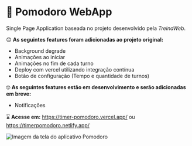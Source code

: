 # :tomato: Pomodoro WebApp

Single Page Application baseada no projeto desenvolvido pela *TreinaWeb*.

:blush: **As seguintes features foram adicionadas ao projeto original:**

- Background degrade
- Animações ao iniciar
- Animações no fim de cada turno
- Deploy com vercel utilizando integração contínua
- Botão de configuração (Tempo e quantidade de turnos)

:nerd_face: **As seguintes features estão em desenvolvimento e serão adicionadas em breve:**

- Notificações

:hourglass: **Acesse em:** https://timer-pomodoro.vercel.app/ ou https://timerpomodoro.netlify.app/

![Imagem da tela do aplicativo Pomodoro ](https://i.imgur.com/E06tgUW.png)